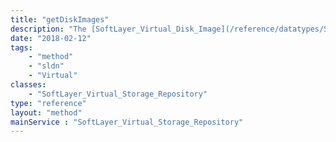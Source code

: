 ```yaml
---
title: "getDiskImages"
description: "The [SoftLayer_Virtual_Disk_Image](/reference/datatypes/SoftLayer_Virtual_Disk_Image) that are in a storage repository. Disk images are the virtual hard drives for a virtual guest."
date: "2018-02-12"
tags:
    - "method"
    - "sldn"
    - "Virtual"
classes:
    - "SoftLayer_Virtual_Storage_Repository"
type: "reference"
layout: "method"
mainService : "SoftLayer_Virtual_Storage_Repository"
---
```

